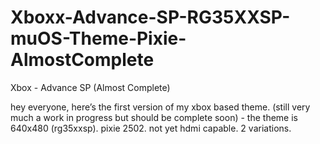 # Xboxx-Advance-SP-RG35XXSP-muOS-Theme-Pixie-AlmostComplete
Xbox - Advance SP (Almost Complete) 

hey everyone, here’s the first version of my xbox based theme. (still very much a work in progress but should be complete soon) - the theme is 640x480 (rg35xxsp). pixie 2502.
not yet hdmi capable. 
2 variations. 
